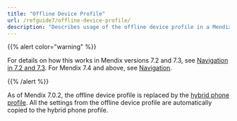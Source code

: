 ```yaml
---
title: "Offline Device Profile"
url: /refguide7/offline-device-profile/
description: "Describes usage of the offline device profile in a Mendix app for Mendix versions 7.0 and 7.1."
---
```


{{% alert color="warning" %}}

For details on how this works in Mendix versions 7.2 and 7.3, see [Navigation in 7.2 and 7.3](/refguide7/navigation-in-72-and-73/). For Mendix 7.4 and above, see [Navigation](/refguide7/navigation/).

{{% /alert %}}

As of Mendix 7.0.2, the offline device profile is replaced by the [hybrid phone profile](/refguide7/hybrid-phone-profile/). All the settings from the offline device profile are automatically copied to the hybrid phone profile.
